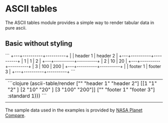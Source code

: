 # ASCII tables


The ASCII tables module provides a simple way to render tabular data in pure ascii.


## Basic without styling

<table>
<tr>
<td>
```clojure
   (ascii-table/render 
       ["" "header 1" "header 2"] 
       [[1 "1"   "2"  ] 
        [2 "10"  "20" ] 
        [3 "100" "200"]] 
       ["" "footer 1" "footer 3"] 
       :standard
       1)))
``` 
</td>
</tr>
```
+---+----------+----------+
|   | header 1 | header 2 |
+---+----------+----------+
| 1 | 1        | 2        |
+---+----------+----------+
| 2 | 10       | 20       |
+---+----------+----------+
| 3 | 100      | 200      |
+---+----------+----------+
|   | footer 1 | footer 3 |
+---+----------+----------+
```

<tr>
<td>
</td>
</tr>
</table>
    
























The sample data used in the examples is provided by [NASA Planet Compare](https://solarsystem.nasa.gov/planet-compare/).


